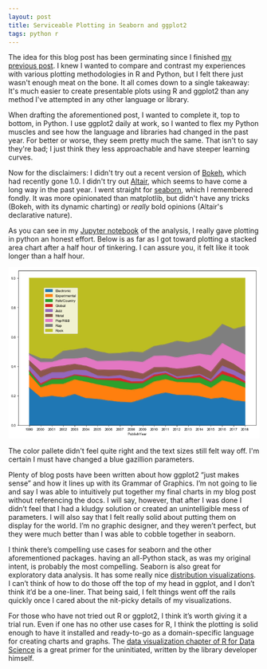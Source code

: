```yaml
---
layout: post
title: Serviceable Plotting in Seaborn and ggplot2
tags: python r
---
```


The idea for this blog post has been germinating since I finished [my previous post](http://www.rgreasons.net/2018/09/22/pitchfork-corpus.html). I knew I wanted to compare and contrast my experiences with various plotting methodologies in R and Python, but I felt there just wasn't enough meat on the bone. It all comes down to a single takeaway: It's much easier to create presentable plots using R and ggplot2 than any method I've attempted in any other language or library.

<!--excerpt-->

When drafting the aforementioned post, I wanted to complete it, top to bottom, in Python. I use ggplot2 daily at work, so I wanted to flex my Python muscles and see how the language and libraries had changed in the past year. For better or worse, they seem pretty much the same. That isn't to say they're bad; I just think they less approachable and have steeper learning curves.

Now for the disclaimers: I didn't try out a recent version of [Bokeh](https://bokeh.pydata.org/en/1.0.0/docs/releases.html), which had recently gone 1.0. I didn't try out [Altair](https://altair-viz.github.io/), which seems to have come a long way in the past year. I went straight for [seaborn](https://seaborn.pydata.org/index.html), which I remembered fondly. It was more opinionated than matplotlib, but didn't have any tricks (Bokeh, with its dynamic charting) or *really* bold opinions (Altair's declarative nature). 

As you can see in my [Jupyter notebook](https://github.com/rgreasons/pytch/blob/master/YoY%20Analysis.ipynb) of the analysis, I really gave plotting in python an honest effort. Below is as far as I got toward plotting a stacked area chart after a half hour of tinkering. I can assure you, it felt like it took longer than a half hour.

![stacked area chart](/img/seaborn_stacked_area.png)

The color pallete didn't feel quite right and the text sizes still felt way off. I'm certain I must have changed a blue gazillion parameters. 

Plenty of blog posts have been written about how ggplot2 “just makes sense” and how it lines up with its Grammar of Graphics. I’m not going to lie and say I was able to intuitively put together my final charts in my blog post without referencing the docs. I will say, however, that after I was done I didn’t feel that I had a kludgy solution or created an unintelligible mess of parameters. I will also say that I felt really solid about putting them on display for the world. I’m no graphic designer, and they weren’t perfect, but they were much better than I was able to cobble together in seaborn.

I think there’s compelling use cases for seaborn and the other aforementioned packages. having an all-Python stack, as was my original intent, is probably the most compelling. Seaborn is also great for exploratory data analysis. It has some really nice [distribution visualizations](https://seaborn.pydata.org/examples/regression_marginals.html). I can’t think of how to do those off the top of my head in ggplot, and I don’t think it’d be a one-liner. That being said, I felt things went off the rails quickly once I cared about the nit-picky details of my visualizations.

For those who have not tried out R or ggplot2, I think it’s worth giving it a trial run. Even if one has no other use cases for R, I think the plotting is solid enough to have it installed and ready-to-go as a domain-specific language for creating charts and graphs. The [data visualization chapter of R for Data Science](https://r4ds.had.co.nz/data-visualisation.html) is a great primer for the uninitiated, written by the library developer himself.
